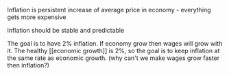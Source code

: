 Inflation is persistent increase of average price in economy - everything gets more expensive

Inflation should be stable and predictable

The goal is to have 2% inflation. If economy grow then wages will grow with it. The healthy [[economic growth]] is 2%, so the goal is to keep inflation at the same rate as economic growth.
(why can't we make wages grow faster then inflation?)